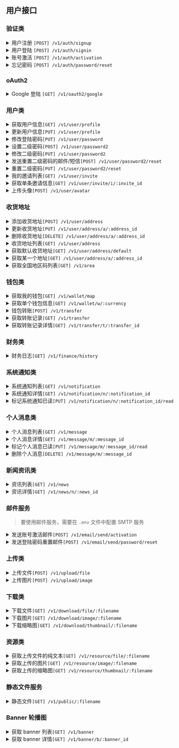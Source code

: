 ## 用户接口

### 验证类

<details><summary>用户注册 <code>[POST] /v1/auth/signup</code></summary>
<p>

请求参数

| 参数        | 说明                                                                      | 必选 |
| ----------- | ------------------------------------------------------------------------- | ---- |
| username    | 通过用户名来注册, username, email, phone 三选一                           |      |
| email       | 通过邮箱来注册, username, email, phone 三选一                             |      |
| phone       | 通过手机来注册, username, email, phone 三选一, 目前手机注册无法发送验证码 |      |
| password    | 账号密码                                                                  | *    |
| invite_code | 邀请码                                                                    |      |

</p>

</details>

<details><summary>用户登陆 <code>[POST] /v1/auth/signin</code></summary>
<p>

| 参数     | 说明                                     | 必选 |
| -------- | ---------------------------------------- | ---- |
| account  | 用户账号, username/email/phone中的一个   | *    |
| password | 账号密码                                 | *    |
| code     | TODO: 手机验证码, 手机可以通过验证码登陆 |      |

</p>

</details>

<details><summary>账号激活 <code>[POST] /v1/auth/activation</code></summary>
<p>

| 参数 | 说明                                        | 必选 |
| ---- | ------------------------------------------- | ---- |
| code | 激活码，激活码来自服务器发到的邮箱/手机短信 | *    |

</p>

</details>

<details><summary>忘记密码 <code>[POST] /v1/auth/password/reset</code></summary>
<p>

| 参数         | 说明                                        | 必选 |
| ------------ | ------------------------------------------- | ---- |
| code         | 重置码，重置码来自服务器发到的邮箱/手机短信 | *    |
| new_password | 新的密码                                    |      | * |

</p>

</details>

### oAuth2

<details><summary>Google 登陆 <code>[GET] /v1/oauth2/google</code></summary>
<p>

前端跳转到这个 URL 进行 Google 授权登陆

</p>

</details>

### 用户类

<details><summary>获取用户信息<code>[GET] /v1/user/profile</code></summary>
<p>

获取用户的详细信息资料

</p>

</details>

<details><summary>更新用户信息<code>[PUT] /v1/user/profile</code></summary>
<p>

| 参数     | 说明         | 必选 |
| -------- | ------------ | ---- |
| nickname | 用户昵称     |      |
| gender   | 用户性别     |      |
| avatar   | 用户头像 URL |      |

</p>

</details>

<details><summary>修改登陆密码<code>[PUT] /v1/user/password</code></summary>
<p>

| 参数          | 说明   | 必选 |
| ------------- | ------ | ---- |
| old_passworld | 旧密码 | *    |
| new_password  | 新密码 | *    |

</p>

</details>

<details><summary>设置二级密码<code>[POST] /v1/user/password2</code></summary>
<p>

| 参数             | 说明         | 必选 |
| ---------------- | ------------ | ---- |
| password         | 二级密码     | *    |
| password_confirm | 二级密码确认 | *    |

</p>

</details>

<details><summary>修改二级密码<code>[PUT] /v1/user/password2</code></summary>
<p>

| 参数         | 说明       | 必选 |
| ------------ | ---------- | ---- |
| old_password | 旧二级密码 | *    |
| new_password | 新二级密码 | *    |

</p>

</details>

<details><summary>发送重置二级密码的邮件/短信<code>[POST] /v1/user/password2/reset</code></summary>
<p>

如果用户有手机，则发送手机验证码，如果有邮箱，则发送邮件

</p>

</details>

<details><summary>重置二级密码<code>[PUT] /v1/user/password2/reset</code></summary>
<p>

| 参数         | 说明             | 必选 |
| ------------ | ---------------- | ---- |
| code         | 二级密码的重置码 | *    |
| new_password | 新二级密码       | *    |

</p>

</details>

<details><summary>我的邀请列表<code>[GET] /v1/user/invite</code></summary>
<p>

获取我的邀请列表

</p>

</details>

<details><summary>获取单条邀请信息<code>[GET] /v1/user/invite/i/:invite_id</code></summary>
<p>

| 参数      | 说明         | 必选 |
| --------- | ------------ | ---- |
| invite_id | 邀请数据的ID | *    |

</p>

</details>

<details><summary>上传头像<code>[POST] /v1/user/avatar</code></summary>
<p>

头像上传为 Form 表单

| 参数 | 说明                                  | 必选 |
| ---- | ------------------------------------- | ---- |
| file | 要上传的头像图片，仅支持 jpg/jpeg/png | *    |

</p>

</details>

### 收货地址

<details><summary>添加收货地址<code>[POST] /v1/user/address</code></summary>
<p>

| 参数          | 说明                       | 必选 |
| ------------- | -------------------------- | ---- |
| name          | 收件人                     | *    |
| phone         | 收件人手机号               | *    |
| province_code | 省份代码，6位数            | *    |
| city_code     | 城市代码，6位数            | *    |
| area_code     | 县城代码，6位数            | *    |
| address       | 详细地址，具体的街道门牌号 | *    |
| is_default    | 是否设置为默认地址         | *    |

</p>

</details>

<details><summary>更新收货地址<code>[PUT] /v1/user/address/a/:address_id</code></summary>
<p>

| 参数          | 说明                       | 必选 |
| ------------- | -------------------------- | ---- |
| name          | 收件人                     |      |
| phone         | 收件人手机号               |      |
| province_code | 省份代码，6位数            |      |
| city_code     | 城市代码，6位数            |      |
| area_code     | 县城代码，6位数            |      |
| address       | 详细地址，具体的街道门牌号 |      |
| is_default    | 是否设置为默认地址         |      |

</p>

</details>

<details><summary>删除收货地址<code>[DELETE] /v1/user/address/a/:address_id</code></summary>
<p>

删除收货地址

</p>

</details>

<details><summary>收货地址列表<code>[GET] /v1/user/address</code></summary>
<p>

获取我的收货地址列表

</p>

</details>

<details><summary>获取默认收货地址<code>[GET] /v1/user/address/default</code></summary>
<p>

获取我的默认收货地址

</p>

</details>

<details><summary>获取某一个地址<code>[GET] /v1/user/address/a/:address_id</code></summary>
<p>

获取某一个地址的详细信息

</p>

</details>

<details><summary>获取全国地区码列表<code>[GET] /v1/area</code></summary>
<p>

获取全国地区码列表

</p>

</details>

### 钱包类


<details><summary>获取我的钱包<code>[GET] /v1/wallet/map</code></summary>
<p>

获取我的钱包 Map.

</p>

</details>

<details><summary>获取单个钱包信息<code>[GET] /v1/wallet/w/:currency</code></summary>
<p>

获取指定一个钱包的详细信息.

</p>

</details>

<details><summary>钱包转账<code>[POST] /v1/transfer</code></summary>
<p>

需要在请求头设置 `X-Pay-Password`, 指定二级密码.

| 参数     | 说明                   | 必选 |
| -------- | ---------------------- | ---- |
| currency | 钱包类型               | *    |
| to       | 转账对象的用户纯数字ID | *    |
| amount   | 转账金额               | *    |
| note     | 转账备注               |      |

</p>

</details>

<details><summary>获取转账记录<code>[GET] /v1/transfer</code></summary>
<p>

获取我的转账记录

</p>

</details>

<details><summary>获取转账记录详情<code>[GET] /v1/transfer/t/:transfer_id</code></summary>
<p>

获取某一条转账记录的详情

</p>

</details>

### 财务类

<details><summary>财务日志<code>[GET] /v1/finance/history</code></summary>
<p>

获取财务日志

</p>

</details>

### 系统通知类

<details><summary>系统通知列表<code>[GET] /v1/notification</code></summary>
<p>

获取系统通知列表

</p>

</details>

<details><summary>系统通知详情<code>[GET] /v1/notification/n/:notification_id</code></summary>
<p>

获取某个系统通知详情

</p>

</details>

<details><summary>标记系统通知已读<code>[PUT] /v1/notification/n/:notification_id/read</code></summary>
<p>

标记系统通知为已读

</p>

</details>

### 个人消息类

<details><summary>个人消息列表<code>[GET] /v1/message</code></summary>
<p>

获取我的消息列表

</p>

</details>

<details><summary>个人消息详情<code>[GET] /v1/message/m/:message_id</code></summary>
<p>

获取某个系统通知详情

</p>

</details>

<details><summary>标记个人消息已读<code>[PUT] /v1/message/m/:message_id/read</code></summary>
<p>

标记个人消息为已读

</p>

</details>

<details><summary>删除个人消息<code>[DELETE] /v1/message/m/:message_id</code></summary>
<p>

删除一条个人消息

</p>

</details>

### 新闻资讯类

<details><summary>资讯列表<code>[GET] /v1/news</code></summary>
<p>

获取资讯列表

</p>

</details>

<details><summary>资讯详情<code>[GET] /v1/news/n/:news_id</code></summary>
<p>

获取某个资讯详情

</p>

</details>

### 邮件服务

> 要使用邮件服务，需要在 `.env` 文件中配置 SMTP 服务

<details><summary>发送账号激活邮件<code>[POST] /v1/email/send/activation</code></summary>
<p>

发送账号激活邮件

| 参数 | 说明             | 必选 |
| ---- | ---------------- | ---- |
| to   | 要激活的账号邮箱 | *    |

</p>

</details>

<details><summary>发送登陆密码重置邮件<code>[POST] /v1/email/send/password/reset</code></summary>
<p>

发送账号激活邮件

| 参数 | 说明             | 必选 |
| ---- | ---------------- | ---- |
| to   | 要激活的账号邮箱 | *    |

</p>

</details>

### 上传类

<details><summary>上传文件<code>[POST] /v1/upload/file</code></summary>
<p>

Form 表单文件上传, 目前仅支持单个文件上传

| 参数 | 说明         | 必选 |
| ---- | ------------ | ---- |
| file | 要上传的文件 | *    |

</p>

</details>

<details><summary>上传图片<code>[POST] /v1/upload/image</code></summary>
<p>

Form 表单图片上传, 目前仅支持单张图片上传

| 参数 | 说明         | 必选 |
| ---- | ------------ | ---- |
| file | 要上传的图片 | *    |

</p>

</details>

### 下载类

<details><summary>下载文件<code>[GET] /v1/download/file/:filename</code></summary>
<p>

下载文件, `filename` 为上传时返回的字段

</p>

</details>

<details><summary>下载图片<code>[GET] /v1/download/image/:filename</code></summary>
<p>

下载图片, `filename` 为上传时返回的字段

</p>

</details>

<details><summary>下载缩略图<code>[GET] /v1/download/thumbnail/:filename</code></summary>
<p>

下载缩略图, `filename` 为上传时返回的字段

</p>

</details>

### 资源类

<details><summary>获取上传文件的纯文本<code>[GET] /v1/resource/file/:filename</code></summary>
<p>

获取上传文件的纯文本, `filename` 为上传时返回的字段

</p>

</details>

<details><summary>获取上传的图片<code>[GET] /v1/resource/image/:filename</code></summary>
<p>

获取上传的图片, `filename` 为上传时返回的字段

</p>

</details>

<details><summary>获取上传的缩略图<code>[GET] /v1/resource/thumbnail/:filename</code></summary>
<p>

获取上传的缩略图, `filename` 为上传时返回的字段

</p>

</details>

### 静态文件服务

<details><summary>静态文件<code>[GET] /v1/public/:filename</code></summary>

<p>

在 `public` 目录下的静态文件服务

</p>

</details>

### Banner 轮播图

<details><summary>获取 banner 列表<code>[GET] /v1/banner</code></summary>

<p>

获取 banner 列表

</p>

</details>

<details><summary>获取 banner 详情<code>[GET] /v1/banner/b/:banner_id</code></summary>

<p>

获取一条 banner 的详情

</p>

</details>